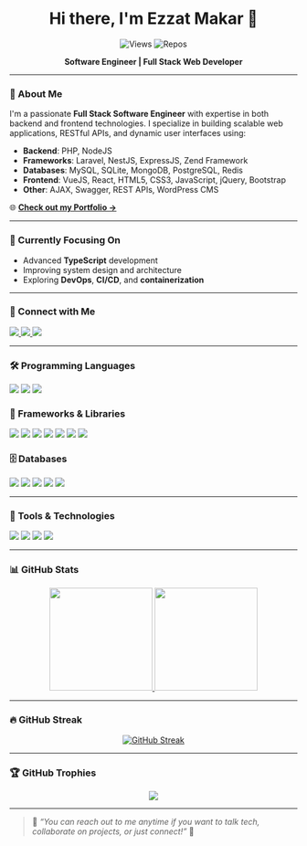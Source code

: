 <h1 align="center">Hi there, I'm Ezzat Makar 👋</h1>

<p align="center">
  <img src="https://komarev.com/ghpvc/?username=ezzatmakar&label=Views&color=blue&style=plastic" alt="Views" />
  <img src="https://komarev.com/ghpvc/?username=ezzatmakar&label=Repos&color=green&style=plastic" alt="Repos" />
</p>

<p align="center">
  <strong>Software Engineer | Full Stack Web Developer</strong>
</p>

---

### 🚀 About Me

I'm a passionate **Full Stack Software Engineer** with expertise in both backend and frontend technologies. I specialize in building scalable web applications, RESTful APIs, and dynamic user interfaces using:

- **Backend**: PHP, NodeJS
- **Frameworks**: Laravel, NestJS, ExpressJS, Zend Framework
- **Databases**: MySQL, SQLite, MongoDB, PostgreSQL, Redis
- **Frontend**: VueJS, React, HTML5, CSS3, JavaScript, jQuery, Bootstrap
- **Other**: AJAX, Swagger, REST APIs, WordPress CMS

🌐 **[Check out my Portfolio →](https://ezzatmakar.pages.dev/)**

---

### 🌱 Currently Focusing On

- Advanced **TypeScript** development
- Improving system design and architecture
- Exploring **DevOps**, **CI/CD**, and **containerization**

---

### 🔗 Connect with Me

<p align="left">
  <a href="https://www.linkedin.com/in/ezzat-makar/">
    <img src="https://img.shields.io/badge/-LinkedIN-0A66C2?style=for-the-badge&logo=LinkedIn&logoColor=white"/>
  </a>
  <a href="https://www.facebook.com/ezzatmakar93/">
    <img src="https://img.shields.io/badge/-Facebook-1877F2?style=for-the-badge&logo=Facebook&logoColor=white"/>
  </a>
  <a href="https://twitter.com/zizo_makar">
    <img src="https://img.shields.io/badge/-Twitter-1DA1F2?style=for-the-badge&logo=Twitter&logoColor=white"/>
  </a>
</p>

---

### 🛠 Programming Languages

<p>
  <img src="https://img.shields.io/badge/TypeScript-%23007ACC.svg?style=for-the-badge&logo=typescript&logoColor=white"/>
  <img src="https://img.shields.io/badge/PHP-%23777BB4.svg?style=for-the-badge&logo=php&logoColor=white"/>
  <img src="https://img.shields.io/badge/JavaScript-%23323330.svg?style=for-the-badge&logo=javascript&logoColor=%23F7DF1E"/>
</p>

### 🧱 Frameworks & Libraries

<p>
  <img src="https://img.shields.io/badge/NestJS-%23E0234E.svg?style=for-the-badge&logo=nestjs&logoColor=white"/>
  <img src="https://img.shields.io/badge/Laravel-FF2D20?style=for-the-badge&logo=laravel&logoColor=white"/>
  <img src="https://img.shields.io/badge/Node.js-43853D?style=for-the-badge&logo=node-dot-js&logoColor=white"/>
  <img src="https://img.shields.io/badge/Express.js-404D59?style=for-the-badge"/>
  <img src="https://img.shields.io/badge/Vue.js-4FC08D?style=for-the-badge&logo=vue-dot-js&logoColor=white"/>
  <img src="https://img.shields.io/badge/React-20232A?style=for-the-badge&logo=react&logoColor=61DAFB"/>
  <img src="https://img.shields.io/badge/WordPress-21759B?style=for-the-badge&logo=wordpress&logoColor=white"/>
</p>

### 🗄 Databases

<p>
  <img src="https://img.shields.io/badge/MySQL-4479A1?style=for-the-badge&logo=mysql&logoColor=white"/>
  <img src="https://img.shields.io/badge/SQLite-07405E?style=for-the-badge&logo=sqlite&logoColor=white"/>
  <img src="https://img.shields.io/badge/MongoDB-4EA94B?style=for-the-badge&logo=mongodb&logoColor=white"/>
  <img src="https://img.shields.io/badge/PostgreSQL-336791?style=for-the-badge&logo=postgresql&logoColor=white"/>
  <img src="https://img.shields.io/badge/Redis-DC382D?style=for-the-badge&logo=redis&logoColor=white"/>
</p>

---

### 🧰 Tools & Technologies

<p>
  <img src="https://img.shields.io/badge/Vs%20Code-007ACC?style=for-the-badge&logo=Visual-Studio-Code&logoColor=white"/>
  <img src="https://img.shields.io/badge/Sublime%20Text-FF9800?style=for-the-badge&logo=sublime-text&logoColor=black"/>
  <img src="https://img.shields.io/badge/OOP-blue?style=for-the-badge&logo=azure-functions&logoColor=white"/>
  <img src="https://img.shields.io/badge/Data%20Structures%20&%20Algorithms-CB2E6D?style=for-the-badge&logo=azure-pipelines&logoColor=white"/>
</p>

---

### 📊 GitHub Stats

<div align="center">
  <a href="https://github.com/ezzatmakar">
    <img height="180em" src="https://github-readme-stats.vercel.app/api?username=ezzatmakar&count_private=true&show_icons=true&theme=nightowl&include_all_commits=true"/>
  </a>
  <a href="https://github.com/ezzatmakar">
    <img height="180em" src="https://github-readme-stats.vercel.app/api/top-langs/?username=ezzatmakar&layout=compact&theme=dracula"/>
  </a>
</div>

---

### 🔥 GitHub Streak

<p align="center">
  <a href="https://git.io/streak-stats">
    <img src="https://streak-stats.demolab.com?user=ezzatmakar&theme=material-palenight&short_numbers=true&date_format=M%20j%5B%2C%20Y%5D" alt="GitHub Streak" />
  </a>
</p>

---

### 🏆 GitHub Trophies

<p align="center">
  <img src="https://github-profile-trophy.vercel.app/?username=ezzatmakar&theme=darkhub&margin-w=15&no-bg=true" />
</p>

---

> 💬 *“You can reach out to me anytime if you want to talk tech, collaborate on projects, or just connect!”* 🤝
